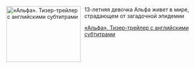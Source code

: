 <!--2025-05-23 23:00:42-->
<div class="yb">
  <div class="rss kino_kino"><a href="https://www.kino-teatr.ru/video/49747/" title="«Альфа». Тизер-трейлер с английскими субтитрами"><img src="https://www.kino-teatr.ru/video/7/4/49747/poster.jpg" width="196" height="147" align="left" hspace="5" style="margin: 0px 10px 0px 5px" alt="«Альфа». Тизер-трейлер с английскими субтитрами"/></a>13-летняя девочка Альфа живет в мире, страдающем от загадочной эпидемии <p class="titl"><a href="https://www.kino-teatr.ru/video/49747/">«Альфа». Тизер-трейлер с английскими субтитрами</a></p></div>
</div>
